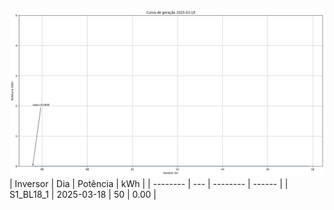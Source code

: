 ![My Image](18_03_2025-S1_BL18_1.png)
| Inversor | Dia | Potência | kWh    |
| -------- | --- | -------- | ------ |
| S1_BL18_1       | 2025-03-18  | 50       | 0.00 |